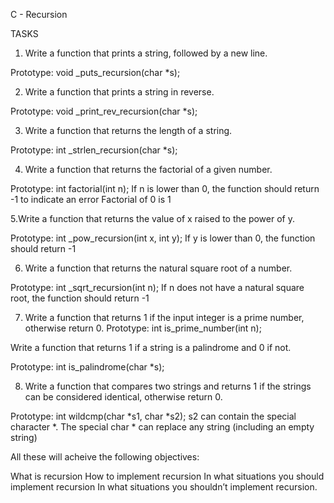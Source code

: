C - Recursion

TASKS

1. Write a function that prints a string, followed by a new line.

Prototype: void _puts_recursion(char *s);

2. Write a function that prints a string in reverse.

Prototype: void _print_rev_recursion(char *s);

3. Write a function that returns the length of a string.

Prototype: int _strlen_recursion(char *s);

4. Write a function that returns the factorial of a given number.

Prototype: int factorial(int n);
If n is lower than 0, the function should return -1 to indicate an error
Factorial of 0 is 1

5.Write a function that returns the value of x raised to the power of y.

Prototype: int _pow_recursion(int x, int y);
If y is lower than 0, the function should return -1

6. Write a function that returns the natural square root of a number.

Prototype: int _sqrt_recursion(int n);
If n does not have a natural square root, the function should return -1

7. Write a function that returns 1 if the input integer is a prime number, otherwise return 0.
Prototype: int is_prime_number(int n);

Write a function that returns 1 if a string is a palindrome and 0 if not.

Prototype: int is_palindrome(char *s);

8. Write a function that compares two strings and returns 1 if the strings can be considered identical, otherwise return 0.

Prototype: int wildcmp(char *s1, char *s2);
s2 can contain the special character *.
The special char * can replace any string (including an empty string)

All these will acheive the following objectives:

What is recursion
How to implement recursion
In what situations you should implement recursion
In what situations you shouldn’t implement recursion.

